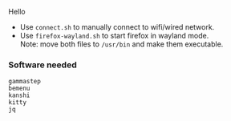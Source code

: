 Hello  
- Use `connect.sh` to manually connect to wifi/wired network.
- Use `firefox-wayland.sh` to start firefox in wayland mode.  
Note: move both files to `/usr/bin` and make them executable.

### Software needed
```
gammastep
bemenu
kanshi
kitty
jq
```